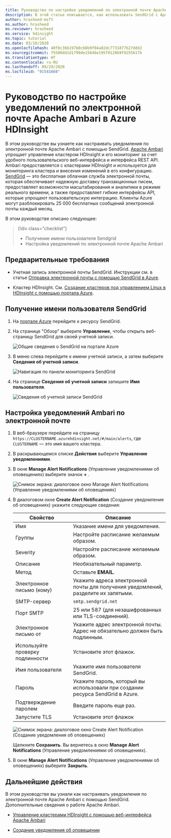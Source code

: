 ```yaml
---
title: Руководство по настройке уведомлений по электронной почте Apache Ambari в Azure HDInsight
description: В этой статье описывается, как использовать SendGrid с Apache Ambari для уведомлений по электронной почте.
author: hrasheed-msft
ms.author: hrasheed
ms.reviewer: hrasheed
ms.service: hdinsight
ms.topic: tutorial
ms.date: 03/10/2020
ms.openlocfilehash: 40f8c36b197b0c68b9f04a02dc7731877b27ddd2
ms.sourcegitcommit: f5580dd1d1799de15646e195f0120b9f9255617b
ms.translationtype: HT
ms.contentlocale: ru-RU
ms.lasthandoff: 09/29/2020
ms.locfileid: "91541668"
---
```

# <a name="tutorial-configure-apache-ambari-email-notifications-in-azure-hdinsight"></a>Руководство по настройке уведомлений по электронной почте Apache Ambari в Azure HDInsight

В этом руководстве вы узнаете как настраивать уведомления по электронной почте Apache Ambari с помощью SendGrid. [Apache Ambari](./hdinsight-hadoop-manage-ambari.md) упрощает управление кластером HDInsight и его мониторинг за счет удобного пользовательского веб-интерфейса и интерфейса REST API. Ambari предоставляется с кластерами HDInsight и используется для мониторинга кластера и внесения изменений в его конфигурацию. [SendGrid](https://sendgrid.com/solutions/) — это бесплатная облачная служба электронной почты, которая обеспечивает надежную доставку транзакционных писем, предоставляет возможности масштабирования и аналитики в режиме реального времени, а также предоставляет гибкие интерфейсы API, которые упрощают пользовательскую интеграцию. Клиенты Azure могут разблокировать 25 000 бесплатных сообщений электронной почты каждый месяц.

В этом руководстве описано следующее:

> [!div class="checklist"]
> * Получение имени пользователя Sendgrid
> * Настройка уведомлений по электронной почте Apache Ambari

## <a name="prerequisites"></a>Предварительные требования

* Учетная запись электронной почты SendGrid. Инструкции см. в статье [Отправка электронной почты с помощью SendGrid в Azure](https://docs.microsoft.com/azure/sendgrid-dotnet-how-to-send-email).

* Кластер HDInsight. См. [Создание кластеров под управлением Linux в HDInsight с помощью портала Azure](./hdinsight-hadoop-create-linux-clusters-portal.md).

## <a name="obtain-sendgrid-username"></a>Получение имени пользователя SendGrid

1. На [портале Azure](https://portal.azure.com) перейдите к ресурсу SendGrid.

1. На странице "Обзор" выберите **Управление**, чтобы открыть веб-страницу SendGrid для своей учетной записи.

    ![Общие сведения о SendGrid на портале Azure](./media/apache-ambari-email/azure-portal-sendgrid-manage.png)

1. В меню слева перейдите к имени учетной записи, а затем выберите **Сведения об учетной записи**.

    ![Навигация по панели мониторинга SendGrid](./media/apache-ambari-email/sendgrid-dashboard-navigation.png)

1. На странице **Сведения об учетной записи** запишите **Имя пользователя**.

    ![Сведения об учетной записи SendGrid](./media/apache-ambari-email/sendgrid-account-details.png)

## <a name="configure-ambari-e-mail-notification"></a>Настройка уведомлений Ambari по электронной почте

1. В веб-браузере перейдите на страницу `https://CLUSTERNAME.azurehdinsight.net/#/main/alerts`, где `CLUSTERNAME` — это имя вашего кластера.

1. В раскрывающемся списке **Действия** выберите **Управление уведомлениями**.

1. В окне **Manage Alert Notifications** (Управление уведомлениями об оповещениях) выберите значок **+** .

    ![Снимок экрана: диалоговое окно Manage Alert Notifications (Управление уведомлениями об оповещениях)](./media/apache-ambari-email/azure-portal-create-notification.png)

1. В диалоговом окне **Create Alert Notification** (Создание уведомления об оповещениях) укажите следующие сведения:

    |Свойство |Описание |
    |---|---|
    |Имя|Указание имени для уведомления.|
    |Группы|Настройте расписание желаемым образом.|
    |Severity|Настройте расписание желаемым образом.|
    |Описание|Необязательный параметр.|
    |Метод|Оставьте **EMAIL**.|
    |Электронное письмо (кому)|Укажите адреса электронной почты для получения уведомлений, разделите их запятыми.|
    |SMTP-сервер|`smtp.sendgrid.net`|
    |Порт SMTP|25 или 587 (для незашифрованных или TLS-соединений).|
    |Электронное письмо от|Укажите адрес электронной почты. Адрес не обязательно должен быть подлинным.|
    |Используйте проверку подлинности|Установите этот флажок.|
    |Имя пользователя|Укажите имя пользователя SendGrid.|
    |Пароль|Укажите пароль, который вы использовали при создании ресурса SendGrid в Azure.|
    |Подтверждение паролем|Введите пароль еще раз.|
    |Запустите TLS|Установите этот флажок|

    ![Снимок экрана: диалоговое окно Create Alert Notification (Создание уведомления об оповещениях)](./media/apache-ambari-email/ambari-create-alert-notification.png)

    Щелкните **Сохранить**. Вы вернетесь в окно **Manage Alert Notifications** (Управление уведомлениями об оповещениях).

1. В окне **Manage Alert Notifications** (Управление уведомлениями об оповещениях) выберите **Закрыть**.

## <a name="next-steps"></a>Дальнейшие действия

В этом руководстве вы узнали как настраивать уведомления по электронной почте Apache Ambari с помощью SendGrid. Дополнительные сведения о работе Apache Ambari.

* [Управление кластерами HDInsight с помощью веб-интерфейса Apache Ambari](./hdinsight-hadoop-manage-ambari.md)

* [Создание уведомления об оповещении](https://docs.cloudera.com/HDPDocuments/Ambari-latest/managing-and-monitoring-ambari/content/amb_create_an_alert_notification.html)

